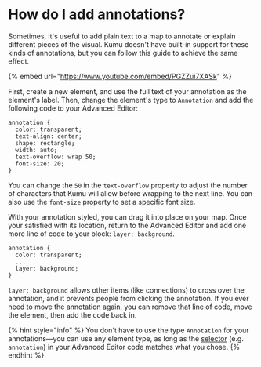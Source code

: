 # How do I add annotations?

Sometimes, it's useful to add plain text to a map to annotate or explain different pieces of the visual. Kumu doesn't have built-in support for these kinds of annotations, but you can follow this guide to achieve the same effect.

{% embed url="https://www.youtube.com/embed/PGZZui7XASk" %}

First, create a new element, and use the full text of your annotation as the element's label. Then, change the element's type to `Annotation` and add the following code to your Advanced Editor:

```
annotation {
  color: transparent;
  text-align: center;
  shape: rectangle;
  width: auto;
  text-overflow: wrap 50;
  font-size: 20;
}
```

You can change the `50` in the `text-overflow` property to adjust the number of characters that Kumu will allow before wrapping to the next line. You can also use the `font-size` property to set a specific font size.

With your annotation styled, you can drag it into place on your map. Once your satisfied with its location, return to the Advanced Editor and add one more line of code to your block: `layer: background`.

```
annotation {
  color: transparent;
  ...
  layer: background;
}
```

`layer: background` allows other items (like connections) to cross over the annotation, and it prevents people from clicking the annotation. If you ever need to move the annotation again, you can remove that line of code, move the element, then add the code back in.

{% hint style="info" %}
  You don't have to use the type <code>Annotation</code> for your annotations—you can use any element type, as long as the <a href="/guides/selectors.md">selector</a> (e.g. <code>annotation</code>) in your Advanced Editor code matches what you chose.
{% endhint %}

